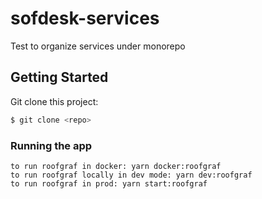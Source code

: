 # sofdesk-services

Test to organize services under monorepo

## Getting Started

Git clone this project:

```bash
$ git clone <repo>
```

### Running the app
```
to run roofgraf in docker: yarn docker:roofgraf
to run roofgraf locally in dev mode: yarn dev:roofgraf
to run roofgraf in prod: yarn start:roofgraf

```